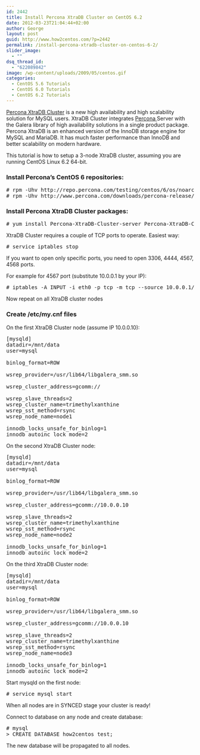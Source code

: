 ```yaml
---
id: 2442
title: Install Percona XtraDB Cluster on CentOS 6.2
date: 2012-03-23T21:04:44+02:00
author: George
layout: post
guid: http://www.how2centos.com/?p=2442
permalink: /install-percona-xtradb-cluster-on-centos-6-2/
slider_image:
  - ""
dsq_thread_id:
  - "622089842"
image: /wp-content/uploads/2009/05/centos.gif
categories:
  - CentOS 5.6 Tutorials
  - CentOS 6.0 Tutorials
  - CentOS 6.2 Tutorials
---
```

<a href="http://www.percona.com/software/percona-xtradb-cluster/" target="_blank">Percona XtraDB Cluster</a> is a new high availability and high scalability solution for MySQL users. XtraDB Cluster integrates <a href="http://www.percona.com/software/percona-xtradb-cluster/" target="_blank">Percona </a>Server with the Galera library of high availability solutions in a single product package. Percona XtraDB is an enhanced version of the InnoDB storage engine for MySQL and MariaDB. It has much faster performance than InnoDB and better scalability on modern hardware.  
<!--more-->

  
This tutorial is how to setup a 3-node XtraDB cluster, assuming you are running CentOS Linux 6.2 64-bit.

### Install Percona’s CentOS 6 repositories:

<pre class="toolbar:2 nums:false nums-toggle:false theme:github font:droid-sans-mono whitespace-before:1 whitespace-after:1 lang:default decode:true"># rpm -Uhv http://repo.percona.com/testing/centos/6/os/noarch/percona-testing-0.0-1.noarch.rpm
# rpm -Uhv http://www.percona.com/downloads/percona-release/percona-release-0.0-1.x86_64.rpm
</pre>

### Install Percona XtraDB Cluster packages:

<pre class="toolbar:2 nums:false nums-toggle:false theme:github font:droid-sans-mono whitespace-before:1 whitespace-after:1 lang:default decode:true"># yum install Percona-XtraDB-Cluster-server Percona-XtraDB-Cluster-client
</pre>

XtraDB Cluster requires a couple of TCP ports to operate. Easiest way:

<pre class="toolbar:2 nums:false nums-toggle:false theme:github font:droid-sans-mono whitespace-before:1 whitespace-after:1 lang:default decode:true"># service iptables stop
</pre>

If you want to open only specific ports, you need to open 3306, 4444, 4567, 4568 ports. 

For example for 4567 port (substitute 10.0.0.1 by your IP):

<pre class="toolbar:2 nums:false nums-toggle:false theme:github font:droid-sans-mono whitespace-before:1 whitespace-after:1 lang:default decode:true"># iptables -A INPUT -i eth0 -p tcp -m tcp --source 10.0.0.1/24 --dport 4567 -j ACCEPT
</pre>

Now repeat on all XtraDB cluster nodes

### Create /etc/my.cnf files

On the first XtraDB Cluster node (assume IP 10.0.0.10):

<pre class="theme:github font:droid-sans-mono lang:vim decode:true" >[mysqld]
datadir=/mnt/data
user=mysql

binlog_format=ROW

wsrep_provider=/usr/lib64/libgalera_smm.so

wsrep_cluster_address=gcomm://

wsrep_slave_threads=2
wsrep_cluster_name=trimethylxanthine
wsrep_sst_method=rsync
wsrep_node_name=node1

innodb_locks_unsafe_for_binlog=1
innodb_autoinc_lock_mode=2
</pre>

On the second XtraDB Cluster node:

<pre class="theme:github font:droid-sans-mono lang:vim decode:true" >[mysqld]
datadir=/mnt/data
user=mysql

binlog_format=ROW

wsrep_provider=/usr/lib64/libgalera_smm.so

wsrep_cluster_address=gcomm://10.0.0.10

wsrep_slave_threads=2
wsrep_cluster_name=trimethylxanthine
wsrep_sst_method=rsync
wsrep_node_name=node2

innodb_locks_unsafe_for_binlog=1
innodb_autoinc_lock_mode=2
</pre>

On the third XtraDB Cluster node:

<pre class="theme:github font:droid-sans-mono lang:vim decode:true" >[mysqld]
datadir=/mnt/data
user=mysql

binlog_format=ROW

wsrep_provider=/usr/lib64/libgalera_smm.so

wsrep_cluster_address=gcomm://10.0.0.10

wsrep_slave_threads=2
wsrep_cluster_name=trimethylxanthine
wsrep_sst_method=rsync
wsrep_node_name=node3

innodb_locks_unsafe_for_binlog=1
innodb_autoinc_lock_mode=2
</pre>

Start mysqld on the first node:

<pre class="toolbar:2 nums:false nums-toggle:false theme:github font:droid-sans-mono whitespace-before:1 whitespace-after:1 lang:default decode:true"># service mysql start
</pre>

When all nodes are in SYNCED stage your cluster is ready!

Connect to database on any node and create database:

<pre class="toolbar:2 nums:false nums-toggle:false theme:github font:droid-sans-mono whitespace-before:1 whitespace-after:1 lang:default decode:true"># mysql
> CREATE DATABASE how2centos_test;
</pre>

The new database will be propagated to all nodes.
